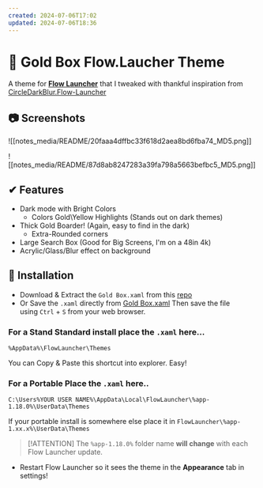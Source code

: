 ```yaml
---
created: 2024-07-06T17:02
updated: 2024-07-06T18:36
---
```

# 🎨 Gold Box Flow.Laucher Theme

A theme for **[Flow Launcher](https://github.com/Flow-Launcher/Flow.Launcher)** that I tweaked with thankful inspiration from [CircleDarkBlur.Flow-Launcher](https://github.com/z1nc0r3/CircleDarkBlur.Flow-Launcher)

## 📷 Screenshots

![[notes_media/README/20faaa4dffbc33f618d2aea8bd6fba74_MD5.png]]

![[notes_media/README/87d8ab8247283a39fa798a5663befbc5_MD5.png]]

## ✔ Features

- Dark mode with Bright Colors
	- Colors Gold\\Yellow Highlights (Stands out on dark themes)
- Thick Gold Boarder! (Again, easy to find in the dark)
	- Extra-Rounded corners
- Large Search Box (Good for Big Screens, I'm on a 48in 4k)
- Acrylic/Glass/Blur effect on background

## 💾 Installation 

- Download & Extract the `Gold Box.xaml` from this [repo](https://github.com/indigofairyx/GoldBox.Theme)
- Or Save the `.xaml` directly from [Gold Box.xaml](https://raw.githubusercontent.com/indigofairyx/GoldBox.Theme/main/Gold%20Box.xaml) Then save the file using `Ctrl` + `S` from your web browser.

### For a Stand Standard install place the `.xaml` here...

```
%AppData%\FlowLauncher\Themes
```

You can Copy & Paste this shortcut into explorer. Easy!

### For a Portable Place the `.xaml` here.. 

`C:\Users%YOUR USER NAME%\AppData\Local\FlowLauncher\%app-1.18.0%\UserData\Themes`

If your portable install is somewhere else place it in `FlowLauncher\%app-1.xx.x%\UserData\Themes`

> [!ATTENTION]
> The `%app-1.18.0%` folder name **will change** with each Flow Launcher update.

- Restart Flow Launcher so it sees the theme in the **Appearance** tab in settings!

